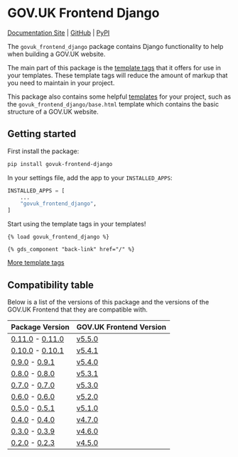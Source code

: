 # GOV.UK Frontend Django

[Documentation Site](https://uktrade.github.io/govuk-frontend-django/) | [GitHub](https://github.com/uktrade/govuk-frontend-django/) | [PyPI](https://pypi.org/project/govuk-frontend-django/)


The `govuk_frontend_django` package contains Django functionality to help when building a GOV.UK website.

The main part of this package is the [template tags](./template-tags/index.md) that it offers for use in your templates. These template tags will reduce the amount of markup that you need to maintain in your project.

This package also contains some helpful [templates](./templates.md) for your project, such as the `govuk_frontend_django/base.html` template which contains the basic structure of a GOV.UK website.

## Getting started

First install the package:
```bash
pip install govuk-frontend-django
```

In your settings file, add the app to your `INSTALLED_APPS`:
```python
INSTALLED_APPS = [
    ...
    "govuk_frontend_django",
]
```

Start using the template tags in your templates!
```django
{% load govuk_frontend_django %}

{% gds_component "back-link" href="/" %}
```

[More template tags](./template-tags/index.md)

## Compatibility table

Below is a list of the versions of this package and the versions of the GOV.UK Frontend that they are compatible with.

| Package Version | GOV.UK Frontend Version |
| --------------- | ----------------------- |
| [0.11.0](https://github.com/uktrade/govuk-frontend-django/releases/tag/0.11.0) - [0.11.0](https://github.com/uktrade/govuk-frontend-django/releases/tag/0.11.0) | [v5.5.0](https://github.com/alphagov/govuk-frontend/releases/tag/v5.5.0) |
| [0.10.0](https://github.com/uktrade/govuk-frontend-django/releases/tag/0.10.0) - [0.10.1](https://github.com/uktrade/govuk-frontend-django/releases/tag/0.10.1) | [v5.4.1](https://github.com/alphagov/govuk-frontend/releases/tag/v5.4.1) |
| [0.9.0](https://github.com/uktrade/govuk-frontend-django/releases/tag/0.9.0) - [0.9.1](https://github.com/uktrade/govuk-frontend-django/releases/tag/0.9.1) | [v5.4.0](https://github.com/alphagov/govuk-frontend/releases/tag/v5.4.0) |
| [0.8.0](https://github.com/uktrade/govuk-frontend-django/releases/tag/0.8.0) - [0.8.0](https://github.com/uktrade/govuk-frontend-django/releases/tag/0.8.0) | [v5.3.1](https://github.com/alphagov/govuk-frontend/releases/tag/v5.3.1) |
| [0.7.0](https://github.com/uktrade/govuk-frontend-django/releases/tag/0.7.0) - [0.7.0](https://github.com/uktrade/govuk-frontend-django/releases/tag/0.7.0) | [v5.3.0](https://github.com/alphagov/govuk-frontend/releases/tag/v5.3.0) |
| [0.6.0](https://github.com/uktrade/govuk-frontend-django/releases/tag/0.6.0) - [0.6.0](https://github.com/uktrade/govuk-frontend-django/releases/tag/0.6.0) | [v5.2.0](https://github.com/alphagov/govuk-frontend/releases/tag/v5.2.0) |
| [0.5.0](https://github.com/uktrade/govuk-frontend-django/releases/tag/0.5.0) - [0.5.1](https://github.com/uktrade/govuk-frontend-django/releases/tag/0.5.1) | [v5.1.0](https://github.com/alphagov/govuk-frontend/releases/tag/v5.1.0) |
| [0.4.0](https://github.com/uktrade/govuk-frontend-django/releases/tag/0.4.0) - [0.4.0](https://github.com/uktrade/govuk-frontend-django/releases/tag/0.4.0) | [v4.7.0](https://github.com/alphagov/govuk-frontend/releases/tag/v4.7.0) |
| [0.3.0](https://github.com/uktrade/govuk-frontend-django/releases/tag/0.3.0) - [0.3.9](https://github.com/uktrade/govuk-frontend-django/releases/tag/0.3.9) | [v4.6.0](https://github.com/alphagov/govuk-frontend/releases/tag/v4.6.0) |
| [0.2.0](https://github.com/uktrade/govuk-frontend-django/releases/tag/0.2.0) - [0.2.3](https://github.com/uktrade/govuk-frontend-django/releases/tag/0.2.3) | [v4.5.0](https://github.com/alphagov/govuk-frontend/releases/tag/v4.5.0) |
